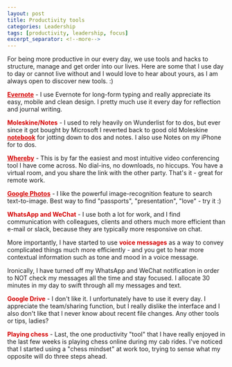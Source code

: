 ```yaml
---
layout: post
title: Productivity tools
categories: Leadership
tags: [productivity, leadership, focus]
excerpt_separator: <!--more-->
---
```


For being more productive in our every day, we use tools and hacks to structure, manage and get order into our lives. Here are some that I use day to day or cannot live without and I would love to hear about yours, as I am always open to discover new tools. :) <!--more-->
<br>

<span style="color:#d40202; font-weight: bold"><a href="https://evernote.com/intl/de/" style="color: #d40202;font-weight: bold;text-decoration: underline;" target="_blank">Evernote</a></span> - I use Evernote for long-form typing and really appreciate its easy, mobile and clean design. I pretty much use it every day for reflection and journal writing.

<span style="color:#d40202; font-weight: bold">Moleskine/Notes</span> - I used to rely heavily on Wunderlist for to dos, but ever since it got bought by Microsoft I reverted back to good old Moleskine <a href="https://us.moleskine.com/volant-journal-black/p0413" style="color: #d40202;font-weight: bold;text-decoration: underline;" target="_blank">notebook</a> for jotting down to dos and notes. I also use Notes on my iPhone for to dos.

<span style="color:#d40202; font-weight: bold"><a href="https://whereby.com/" style="color: #d40202;font-weight: bold;text-decoration: underline;" target="_blank">Whereby</a></span> - This is by far the easiest and most intuitive video conferencing tool I have come across. No dial-ins, no downloads, no hiccups. You have a virtual room, and you share the link with the other party. That's it - great for remote work.

<span style="color:#d40202; font-weight: bold"><a href="https://www.google.com/photos/about/" style="color: #d40202;font-weight: bold;text-decoration: underline;" target="_blank">Google Photos</a></span> - I like the powerful image-recognition feature to search text-to-image. Best way to find "passports", "presentation", "love" - try it :)

<span style="color:#d40202; font-weight: bold">WhatsApp and WeChat</span> - I use both a lot for work, and I find communication with colleagues, clients and others much more efficient than e-mail or slack, because they are typically more responsive on chat.

More importantly, I have started to use <span style="color:#d40202; font-weight: bold">voice messages</span> as a way to convey complicated things much more efficiently - and you get to hear more contextual information such as tone and mood in a voice message.

Ironically, I have turned off my WhatsApp and WeChat notification in order to NOT check my messages all the time and stay focused. I allocate 30 minutes in my day to swift through all my messages and text.

<span style="color:#d40202; font-weight: bold">Google Drive</span> - I don't like it. I unfortunately have to use it every day. I appreciate the team/sharing function, but I really dislike the interface and I also don't like that I never know about recent file changes. Any other tools or tips, ladies?

<span style="color:#d40202; font-weight: bold">Playing chess</span> - Last, the one productivity "tool" that I have really enjoyed in the last few weeks is playing chess online during my cab rides. I've noticed that I started using a "chess mindset" at work too, trying to sense what my opposite will do three steps ahead.



